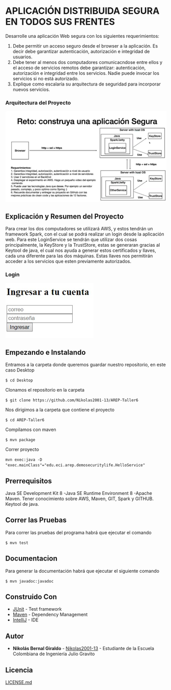 # APLICACIÓN DISTRIBUIDA SEGURA EN TODOS SUS FRENTES

Desarrolle una aplicación Web segura con los siguientes requerimientos:

1. Debe permitir un acceso seguro desde el browser a la aplicación. Es decir debe garantizar autenticación, autorización e integridad de usuarios.
2. Debe tener al menos dos computadores comunicacndose entre ellos y el acceso de servicios remotos debe garantizar: autenticación, autorización e integridad entre los servicios. Nadie puede invocar los servicios si no está autorizado.
3. Explique como escalaría su arquitectura de seguridad para incorporar nuevos servicios.


### Arquitectura del Proyecto

![](img/arquitectura.jpg)

## Explicación y Resumen del Proyecto

Para crear los dos computadores se utilizará AWS, y estos tendrán un framework Spark, con el cual se podrá realizar un login desde la aplicación web.
Para este LoginService se tendrán que utilizar dos cosas principalmente, la KeyStore y la TrustStore, estas se generaran gracias al Keytool de java, el cual nos ayuda a generar estos certificados y llaves, cada una diferente para las dos máquinas. Estas llaves nos permitirán acceder a los servicios que esten previamente autorizados.

### Login

![](img/ingreso.jpg)

## Empezando e Instalando

Entramos a la carpeta donde queremos guardar nuestro repositorio, en este caso Desktop

`$ cd Desktop`

Clonamos el repositorio en la carpeta

`$ git clone https://github.com/Nikolas2001-13/AREP-Taller6`

Nos dirigimos a la carpeta que contiene el proyecto

`$ cd AREP-Taller6`

Compilamos con maven

`$ mvn package`

Correr proyecto

`mvn exec:java -D "exec.mainClass"="edu.eci.arep.demosecuritylife.HelloService"`

## Prerrequisitos
Java SE Development Kit 8 -Java SE Runtime Environment 8 -Apache Maven.
Tener conocimiento sobre AWS, Maven, GIT, Spark y GITHUB.
Keytool de java.

## Correr las Pruebas

Para correr las pruebas del programa habrá que ejecutar el comando

`$ mvn test`

## Documentacion

Para generar la documentación habrá que ejecutar el siguiente comando

`$ mvn javadoc:javadoc`

## Construido Con

* [JUnit](https://mvnrepository.com/artifact/junit/junit) - Test framework
* [Maven](https://maven.apache.org/) - Dependency Management
* [IntelliJ](https://www.jetbrains.com/es-es/idea/) - IDE

## Autor

* **Nikolás Bernal Giraldo** - [Nikolas2001-13](https://github.com/Nikolas2001-13) - Estudiante de la Escuela Colombiana de Ingeniería Julio Gravito

## Licencia

[LICENSE.md](http://www.gnu.org/licenses/gpl.html) 
